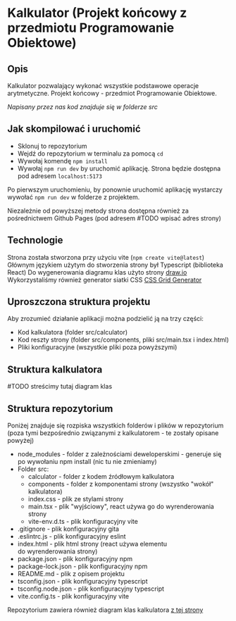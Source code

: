 # Kalkulator (Projekt końcowy z przedmiotu Programowanie Obiektowe)

## Opis
Kalkulator pozwalający wykonać wszystkie podstawowe operacje arytmetyczne. Projekt końcowy - przedmiot Programowanie Obiektowe.


*Napisany przez nas kod znajduje się w folderze src*


## Jak skompilować i uruchomić
- Sklonuj to repozytorium
- Wejdź do repozytorium w terminalu za pomocą `cd`
- Wywołaj komendę `npm install`
- Wywołaj `npm run dev` by uruchomić aplikację.
Strona będzie dostępna pod adresem `localhost:5173`

Po pierwszym uruchomieniu, by ponownie uruchomić aplikację wystarczy wywołać `npm run dev` w folderze z projektem.

Niezależnie od powyższej metody strona dostępna również za pośrednictwem Github Pages (pod adresem #TODO wpisać adres strony)


## Technologie
Strona została stworzona przy użyciu vite (`npm create vite@latest`)
Głównym językiem użytym do stworzenia strony był Typescript (biblioteka React)
Do wygenerowania diagramu klas użyto strony [draw.io](https://draw.io/)
Wykorzystaliśmy również generator siatki CSS [CSS Grid Generator](https://cssgrid-generator.netlify.app/)


## Uproszczona struktura projektu
Aby zrozumieć działanie aplikacji można podzielić ją na trzy części:
- Kod kalkulatora (folder src/calculator)
- Kod reszty strony (folder src/components,  pliki src/main.tsx i index.html)
- Pliki konfiguracyjne (wszystkie pliki poza powyższymi)


## Struktura kalkulatora
#TODO streścimy tutaj diagram klas


## Struktura repozytorium
Poniżej znajduje się rozpiska wszystkich folderów i plików w repozytorium (poza tymi bezpośrednio związanymi z kalkulatorem - te zostały opisane powyżej)

- node_modules - folder z zależnościami deweloperskimi - generuje się po wywołaniu npm install (nic tu nie zmieniamy)
- Folder src:
    - calculator - folder z kodem źródłowym kalkulatora
    - components - folder z komponentami strony (wszystko "wokół" kalkulatora)
    - index.css - plik ze stylami strony
    - main.tsx - plik "wyjściowy", react używa go do wyrenderowania strony
    - vite-env.d.ts - plik konfiguracyjny vite
- .gitignore - plik konfiguracyjny gita
- .eslintrc.js - plik konfiguracyjny eslint
- index.html - plik html strony (react używa elementu <div id="root" /> do wyrenderowania strony)
- package.json - plik konfiguracyjny npm
- package-lock.json - plik konfiguracyjny npm
- README.md - plik z opisem projektu
- tsconfig.json - plik konfiguracyjny typescript
- tsconfig.node.json - plik konfiguracyjny typescript
- vite.config.ts - plik konfiguracyjny vite

Repozytorium zawiera również diagram klas kalkulatora [z tej strony](https://draw.io/)